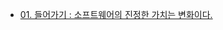 - [01. 들어가기 : 소프트웨어의 진정한 가치는 변화이다.](https://backend-lab.notion.site/01-81622a57f4a94d2cafaeb65b7282a191)
